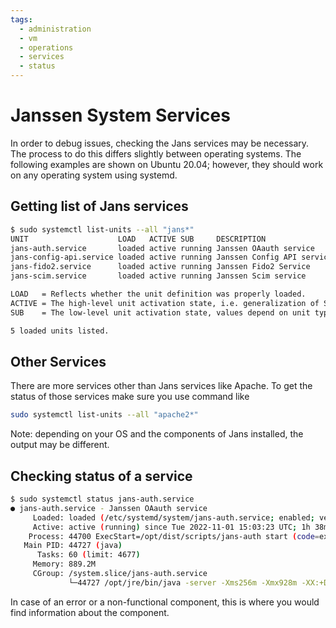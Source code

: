 ```yaml
---
tags:
  - administration
  - vm
  - operations
  - services
  - status
---
```


# Janssen System Services

In order to debug issues, checking the Jans services may be necessary. The process to do this differs slightly between operating systems. The following examples are shown on Ubuntu 20.04; however, they should work on any operating system using systemd.

## Getting list of Jans services

```bash
$ sudo systemctl list-units --all "jans*"
UNIT                    LOAD   ACTIVE SUB     DESCRIPTION               
jans-auth.service       loaded active running Janssen OAauth service    
jans-config-api.service loaded active running Janssen Config API service
jans-fido2.service      loaded active running Janssen Fido2 Service     
jans-scim.service       loaded active running Janssen Scim service      

LOAD   = Reflects whether the unit definition was properly loaded.
ACTIVE = The high-level unit activation state, i.e. generalization of SUB.
SUB    = The low-level unit activation state, values depend on unit type.

5 loaded units listed.
```
## Other Services

There are more services other than Jans services like Apache. To get the status of those services make sure you use command like

```bash
sudo systemctl list-units --all "apache2*"
```

Note: depending on your OS and the components of Jans installed, the output may be different.

## Checking status of a service
```bash
$ sudo systemctl status jans-auth.service
● jans-auth.service - Janssen OAauth service
     Loaded: loaded (/etc/systemd/system/jans-auth.service; enabled; vendor preset: enabled)
     Active: active (running) since Tue 2022-11-01 15:03:23 UTC; 1h 38min ago
    Process: 44700 ExecStart=/opt/dist/scripts/jans-auth start (code=exited, status=0/SUCCESS)
   Main PID: 44727 (java)
      Tasks: 60 (limit: 4677)
     Memory: 889.2M
     CGroup: /system.slice/jans-auth.service
             └─44727 /opt/jre/bin/java -server -Xms256m -Xmx928m -XX:+DisableExplicitGC -Djans.base=/etc/jans -Dserver.base=/opt/jans/jetty/jan>
```

In case of an error or a non-functional component, this is where you would find information about the component.
